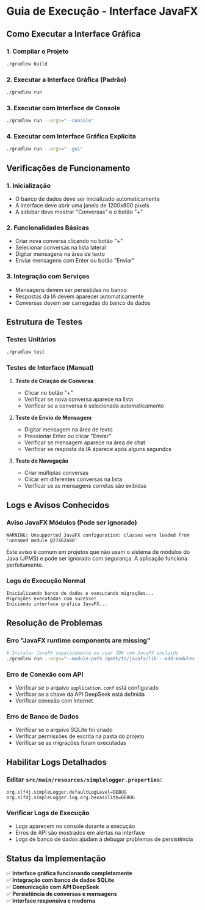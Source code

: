 # Guia de Execução - Interface JavaFX

## Como Executar a Interface Gráfica

### 1. Compilar o Projeto
```bash
./gradlew build
```

### 2. Executar a Interface Gráfica (Padrão)
```bash
./gradlew run
```

### 3. Executar com Interface de Console
```bash
./gradlew run --args="--console"
```

### 4. Executar com Interface Gráfica Explícita
```bash
./gradlew run --args="--gui"
```

## Verificações de Funcionamento

### 1. **Inicialização**
- O banco de dados deve ser inicializado automaticamente
- A interface deve abrir uma janela de 1200x800 pixels
- A sidebar deve mostrar "Conversas" e o botão "+"

### 2. **Funcionalidades Básicas**
- Criar nova conversa clicando no botão "+"
- Selecionar conversas na lista lateral
- Digitar mensagens na área de texto
- Enviar mensagens com Enter ou botão "Enviar"

### 3. **Integração com Serviços**
- Mensagens devem ser persistidas no banco
- Respostas da IA devem aparecer automaticamente
- Conversas devem ser carregadas do banco de dados

## Estrutura de Testes

### Testes Unitários
```bash
./gradlew test
```

### Testes de Interface (Manual)
1. **Teste de Criação de Conversa**
   - Clicar no botão "+"
   - Verificar se nova conversa aparece na lista
   - Verificar se a conversa é selecionada automaticamente

2. **Teste de Envio de Mensagem**
   - Digitar mensagem na área de texto
   - Pressionar Enter ou clicar "Enviar"
   - Verificar se mensagem aparece na área de chat
   - Verificar se resposta da IA aparece após alguns segundos

3. **Teste de Navegação**
   - Criar múltiplas conversas
   - Clicar em diferentes conversas na lista
   - Verificar se as mensagens corretas são exibidas

## Logs e Avisos Conhecidos

### Aviso JavaFX Módulos (Pode ser ignorado)
```
WARNING: Unsupported JavaFX configuration: classes were loaded from 'unnamed module @27462a88'
```
Este aviso é comum em projetos que não usam o sistema de módulos do Java (JPMS) e pode ser ignorado com segurança. A aplicação funciona perfeitamente.

### Logs de Execução Normal
```
Inicializando banco de dados e executando migrações...
Migrações executadas com sucesso!
Iniciando interface gráfica JavaFX...
```

## Resolução de Problemas

### Erro "JavaFX runtime components are missing"
```bash
# Instalar JavaFX separadamente ou usar JDK com JavaFX incluído
./gradlew run --args="--module-path /path/to/javafx/lib --add-modules javafx.controls,javafx.fxml"
```

### Erro de Conexão com API
- Verificar se o arquivo `application.conf` está configurado
- Verificar se a chave da API DeepSeek está definida
- Verificar conexão com internet

### Erro de Banco de Dados
- Verificar se o arquivo SQLite foi criado
- Verificar permissões de escrita na pasta do projeto
- Verificar se as migrações foram executadas

## Habilitar Logs Detalhados

### Editar `src/main/resources/simplelogger.properties`:
```properties
org.slf4j.simpleLogger.defaultLogLevel=DEBUG
org.slf4j.simpleLogger.log.org.hexasilith=DEBUG
```

### Verificar Logs de Execução
- Logs aparecem no console durante a execução
- Erros de API são mostrados em alertas na interface
- Logs de banco de dados ajudam a debugar problemas de persistência

## Status da Implementação

✅ **Interface gráfica funcionando completamente**  
✅ **Integração com banco de dados SQLite**  
✅ **Comunicação com API DeepSeek**  
✅ **Persistência de conversas e mensagens**  
✅ **Interface responsiva e moderna**  

